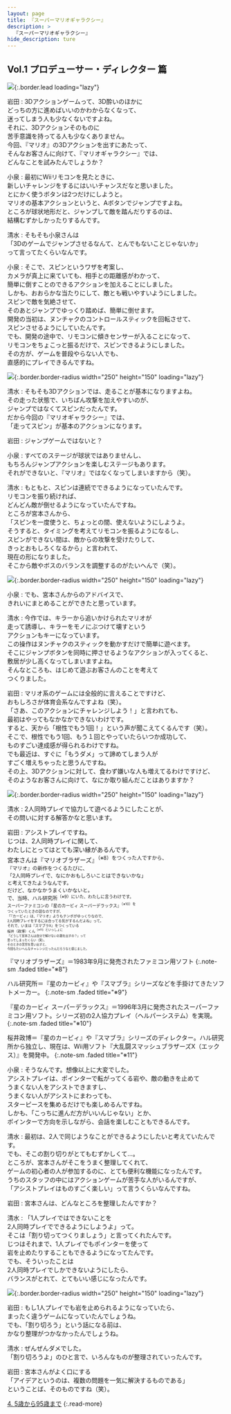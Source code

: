 ```yaml
---
layout: page
title: 『スーパーマリオギャラクシー』
description: >
  『スーパーマリオギャラクシー』
hide_description: ture
---
```


## Vol.1 プロデューサー・ディレクター 篇

![](/interviews/jp/wii/rmgj/vol1/img/mainvisual.jpg){:.border.lead loading="lazy"}

岩田
: 3Dアクションゲームって、3D酔いのほかに<br>どっちの方に進めばいいのかわからなくなって、<br>迷ってしまう人も少なくないですよね。<br>それに、3Dアクションそのものに<br>苦手意識を持ってる人も少なくありません。<br>今回、『マリオ』の3Dアクションを出すにあたって、<br>そんなお客さんに向けて、『マリオギャラクシー』では、<br>どんなことを試みたんでしょうか？

小泉
: 最初にWiiリモコンを見たときに、<br>新しいチャレンジをするにはいいチャンスだなと思いました。<br>とにかく使うボタンは2つだけにしようと。<br>マリオの基本アクションというと、Aボタンでジャンプですよね。<br>ところが球状地形だと、ジャンプして敵を踏んだりするのは、<br>結構むずかしかったりするんです。

清水
: そもそも小泉さんは<br>「3Dのゲームでジャンプさせるなんて、とんでもないことじゃないか」<br>って言ってたくらいなんです。

小泉
: そこで、スピンというワザを考案し、<br>カメラが真上に来ていても、相手との距離感がわかって、<br>簡単に倒すことのできるアクションを加えることにしました。<br>しかも、おおらかな当たりにして、敵とも戦いやすいようにしました。<br>スピンで敵を気絶させて、<br>そのあとジャンプでゆっくり踏めば、簡単に倒せます。<br>開発の当初は、ヌンチャクのコントロールスティックを回転させて、<br>スピンさせるようにしていたんです。<br>でも、開発の途中で、リモコンに傾きセンサーが入ることになって、<br>リモコンをちょこっと振るだけで、スピンできるようにしました。<br>その方が、ゲームを普段やらない人でも、<br>直感的にプレイできるんですね。

![](/interviews/jp/wii/rmgj/vol1/img/photo8.jpg){:.border.border-radius width="250" height="150" loading="lazy"}

清水
: そもそも3Dアクションでは、走ることが基本になりますよね。<br>その走った状態で、いちばん攻撃を加えやすいのが、<br>ジャンプではなくてスピンだったんです。<br>だから今回の『マリオギャラクシー』では、<br>「走ってスピン」が基本のアクションになります。

岩田
: ジャンプゲームではないと？

小泉
: すべてのステージが球状ではありませんし、<br>もちろんジャンプアクションを楽しむステージもあります。<br>それができないと、『マリオ』ではなくなってしまいますから（笑）。

清水
: もともと、スピンは連続でできるようになっていたんです。<br>リモコンを振り続ければ、<br>どんどん敵が倒せるようになっていたんですね。<br>ところが宮本さんから、<br>「スピンを一度使うと、ちょっとの間、使えないようにしようよ。<br>そうすると、タイミングを考えてリモコンを振るようになるし、<br>スピンができない間は、敵からの攻撃を受けたりして、<br>きっとおもしろくなるから」と言われて、<br>現在の形になりました。<br>そこから敵やボスのバランスを調整するのがたいへんで（笑）。

![](/interviews/jp/wii/rmgj/vol1/img/photo9.jpg){:.border.border-radius width="250" height="150" loading="lazy"}

小泉
: でも、宮本さんからのアドバイスで、<br>きれいにまとめることができたと思っています。

清水
: 今作では、キラーから追いかけられたマリオが<br>走って誘導し、キラーをモノにぶつけて壊すという<br>アクションもキーになっています。<br>この操作はヌンチャクのスティックを動かすだけで簡単に遊べます。<br>そこにジャンプボタンを同時に押させるようなアクションが入ってくると、<br>敷居が少し高くなってしまいますよね。<br>そんなところも、はじめて遊ぶお客さんのことを考えて<br>つくりました。

岩田
: マリオ系のゲームには全般的に言えることですけど、<br>おもしろさが体育会系なんですよね（笑）。<br>「さあ、このアクションにチャレンジしよう！」と言われても、<br>最初はやってもなかなかできないわけです。<br>すると、天から「根性でもう1回！」という声が聞こえてくるんです（笑）。<br>そこで、根性でもう1回、もう１回とやっていたらいつか成功して、<br>ものすごい達成感が得られるわけですね。<br>でも最近は、すぐに「もうダメ」って諦めてしまう人が<br>すごく増えちゃったと思うんですね。<br>その上、3Dアクションに対して、食わず嫌いな人も増えてるわけですけど、<br>そのようなお客さんに向けて、なにか取り組んだことはありますか？

![](/interviews/jp/wii/rmgj/vol1/img/photo10.jpg){:.border.border-radius width="250" height="150" loading="lazy"}

清水
: 2人同時プレイで協力して遊べるようにしたことが、<br>その問いに対する解答かなと思います。

岩田
: アシストプレイですね。<br>じつは、2人同時プレイに関して、<br>わたしにとってはとても深い縁があるんです。<br>宮本さんは『マリオブラザーズ』<SUP>（※8）をつくった人ですから、<br>『マリオ』の新作をつくるたびに、<br>「2人同時プレイで、なにかおもしろいことはできないかな」<br>と考えてきたようなんです。<br>だけど、なかなかうまくいかないと。<br>で、当時、ハル研究所<SUP>（※9）にいた、わたしに言うわけです。<br>スーパーファミコンの『星のカービィ スーパーデラックス』<SUP>（※10）を<br>つくっていたときの話なのですが、<br>「『カービィ』は、『マリオ』よりもテンポがゆっくりなので、<br>2人同時プレイをするには合ってる気がするんだよね」って。<br>それで、いまは『スマブラX』をつくっている<br>桜井（政博）くん<SUP>（※11）といっしょに<br>「どうして宮本さんは自分で解けないお題を出すの？」って<br>思ってしまったくらい（笑）。<br>そのときの苦労を思い出すと、<br>今回もたいへんなチャレンジだったんだろうなと感じました。

『マリオブラザーズ』＝1983年9月に発売されたファミコン用ソフト
{:.note-sm .faded title="※8"}

ハル研究所＝『星のカービィ』や『スマブラ』シリーズなどを手掛けてきたソフトメーカー。
{:.note-sm .faded title="※9"}

『星のカービィ スーパーデラックス』＝1996年3月に発売されたスーパーファミコン用ソフト。シリーズ初の2人協力プレイ（ヘルパーシステム）を実現。
{:.note-sm .faded title="※10"}

桜井政博＝『星のカービィ』や『スマブラ』シリーズのディレクター。ハル研究所から独立し、現在は、Wii用ソフト『大乱闘スマッシュブラザーズX（エックス）』を開発中。
{:.note-sm .faded title="※11"}

小泉
: そうなんです。想像以上に大変でした。<br>アシストプレイは、ポインターで転がってくる岩や、敵の動きを止めて<br>うまくない人をアシストできますし、<br>うまくない人がアシストにまわっても、<br>スターピースを集めるだけでも楽しめるんですね。<br>しかも、「こっちに進んだ方がいいんじゃない」とか、<br>ポインターで方向を示しながら、会話を楽しむこともできるんです。

清水
: 最初は、2人で同じようなことができるようにしたいと考えていたんです。<br>でも、そこの割り切りがとてもむずかしくて…。<br>ところが、宮本さんがそこをうまく整理してくれて、<br>ゲームの初心者の人が参加するのに、とても便利な機能になったんです。<br>うちのスタッフの中にはアクションゲームが苦手な人がいるんですが、<br>「アシストプレイはものすごく楽しい」って言うくらいなんですね。

岩田
: 宮本さんは、どんなところを整理したんですか？

清水
: 「1人プレイではできないことを<br>2人同時プレイでできるようにしようよ」って。<br>そこは「割り切ってつくりましょう」と言ってくれたんです。<br>じつはそれまで、1人プレイでもポインターを使って<br>岩を止めたりすることもできるようになってたんです。<br>でも、そういったことは<br>2人同時プレイでしかできないようにしたら、<br>バランスがとれて、とてもいい感じになったんです。

![](/interviews/jp/wii/rmgj/vol1/img/photo11.jpg){:.border.border-radius width="250" height="150" loading="lazy"}

岩田
: もし1人プレイでも岩を止められるようになっていたら、<br>まったく違うゲームになっていたんでしょうね。<br>でも、「割り切ろう」という話になる前は、<br>かなり整理がつかなかったんでしょうね。

清水
: ぜんぜんダメでした。<br>「割り切ろうよ」のひと言で、いろんなものが整理されていったんです。

岩田
: 宮本さんがよく口にする<br>「アイデアというのは、複数の問題を一気に解決するものである」<br>ということば、そのものですね（笑）。

[4. 5歳から95歳まで](4.md)
{:.read-more}

